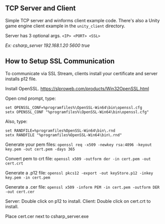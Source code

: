## TCP Server and Client

Simple TCP server and winforms client example code. There's also a Unity game engine client example in the `unity_client` directory.

Server has 3 optional args. `<IP> <PORT> <SSL>`

_Ex: csharp_server 192.168.1.20 5600 true_

## How to Setup SSL Communication

To communicate via SSL Stream, clients install your certificate and server installs p12 file.

Install OpenSSL. https://slproweb.com/products/Win32OpenSSL.html

Open cmd prompt, type: 

```
set OPENSSL_CONF=%programfiles%\OpenSSL-Win64\bin\openssl.cfg
setx OPENSSL_CONF "%programfiles%\OpenSSL-Win64\bin\openssl.cfg"
```

Also, type: 

```
set RANDFILE=%programfiles%OpenSSL-Win64\bin\.rnd
setx RANDFILE "%programfiles%OpenSSL-Win64\bin\.rnd"
```

Generate your pem files: `openssl req -x509 -newkey rsa:4096 -keyout key.pem -out cert.pem -days 365`

Convert pem to crt file: `openssl x509 -outform der -in cert.pem -out cert.crt`

Generate a .p12 file: `openssl pkcs12 -export -out keyStore.p12 -inkey key.pem -in cert.pem`

Generate a .cer file: `openssl x509 -inform PEM -in cert.pem -outform DER -out cert.cer`

Server: Double click on p12 to install. Client: Double click on cert.crt to install.

Place cert.cer next to csharp_server.exe


